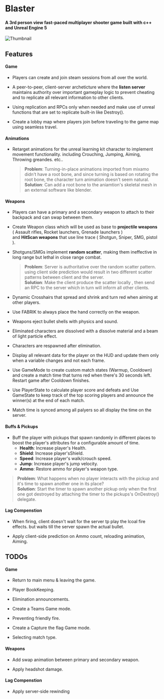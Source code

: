 # Blaster

#### A 3rd person view fast-paced multiplayer shooter game built with c++ and Unreal Engine 5
![Thumbnail](https://user-images.githubusercontent.com/31377230/220782391-63a9c5bb-3eca-45f2-b595-02e0d1db586c.png)

## Features

#### Game

- Players can create and join steam sessions from all over the world.

- A peer-to-peer, client-server archeticture where the **listen server** maintains authority over important gameplay logic to prevent cheating and to replicate all relevant information to other clients.

- Using replication and RPCs only when needed and make use of unreal functions that are set to replicate built-in like Destroy().

- Create a lobby map where players join before traveling to the game map using seamless travel.

#### Animations

- Retarget animations for the unreal learning kit character to implement movement functionality. including Crouching, Jumping, Aiming, Throwing greandes. etc..
     > **Problem**: Turning-in-place animations imported from mixamo didn't have a root bone, and since turning is based on rotating the root bone, the character turn animation doesn't seem natural.                                                                                                                                         
     > **Solution**: Can add a root bone to the aniamtion's skeletal mesh in an external software like blender.
     
#### Weapons

- Players can have a primary and a secondary weapon to attach to their backpack and can swap between them.

- Create Weapon class which will be used as base to **projectile weapons** ( Assault rifles, Rocket launchers, Grenade launchers )                                     
and **HitScan weapons** that use line trace ( Shotgun, Sniper, SMG, pistol ).

- Shotguns/SMGs implement **random scatter**, making them ineffective in long range but lethal in close range combat.
     > **Problem**: Server is authoritative over the random scatter pattern. using client side prediction would result in two different scatter patterns between client and the server.                                                                                                                                                        
     > **Solution**: Make the client produce the scatter locally , then send an RPC to the server which in turn will inform all other clients. 
- Dynamic Crosshairs that spread and shrink and turn red when aiming at other players.
  
- Use FABRIK to always place the hand correctly on the weapon.

- Weapons eject bullet shells with physics and sound.

- Eliminated characters are dissolved with a dissolve material and a beam of light particle effect.

- Characters are respawned after elimination.

- Display all relevant data for the player on the HUD and update them only when a variable changes and not each frame.

- Use GameMode to create custom match states (Warmup, Cooldown) and create a match time that turns red when there's 30 seconds left. Restart game after Cooldown finishes.

- Use PlayerState to calculate player score and defeats and Use GameState to keep track of the top scoring players and announce the winner(s) at the end of each match.

- Match time is synced among all palyers so all display the time on the server.

#### Buffs & Pickups

- Buff the player with pickups that spawn randomly in different places to boost the player's attributes for a configurable amount of time.                             
    - **Health**: Increase player's Health.
    - **Shield**: Increase player'sShield.
    - **Speed**: Increase player's walk/crouch speed.
    - **Jump**: Increase player's jump velocity.
    - **Ammo**: Restore ammo for player's weapon type.
> **Problem**: What happens when no player interacts with the pickup and it's time to spawn another one in its place?                                                   
> **Solution**: Start the timer to spawn another pickup only when the first one got destroyed by attaching the timer to the pickups's OnDestroy() delegate. 

#### Lag Compenstion

- When firing, client doesn't wait for the server tp play the lcoal fire effects. but waits till the server spawn the actual bullet.

- Apply client-side prediction on Ammo count, reloading animation, Aiming.

## TODOs

#### Game

- Return to main menu & leaving the game.

- Player BookKeeping.

- Elimination announcements.

- Create a Teams Game mode.

- Preventing friendly fire.

- Create a Capture the flag Game mode. 

- Selecting match type.

#### Weapons

- Add swap animation between primary and secondary weapon.

- Apply headshot damage.

#### Lag Compenstion

- Apply server-side rewinding
